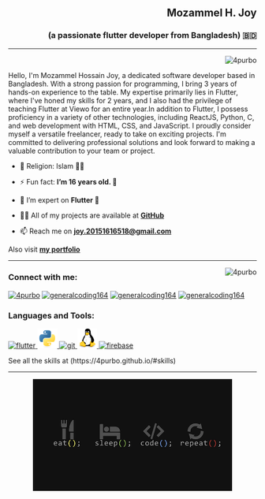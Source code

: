 <h2 align="right">Mozammel H. Joy</h2>
<h3 align="right">(a passionate flutter developer from Bangladesh) 🇧🇩</h3>

<hr/>

<p align="right"> <img src="https://komarev.com/ghpvc/?username=4purbo&label=Profile%20views&color=0e75b6&style=flat" alt="4purbo" /> </p>

Hello, I'm Mozammel Hossain Joy, a dedicated software developer based in Bangladesh. With a strong passion for programming, I bring 3 years of hands-on experience to the table. My expertise primarily lies in Flutter, where I've honed my skills for 2 years, and I also had the privilege of teaching Flutter at Viewo for an entire year.In addition to Flutter, I possess proficiency in a variety of other technologies, including ReactJS, Python, C, and web development with HTML, CSS, and JavaScript. I proudly consider myself a versatile freelancer, ready to take on exciting projects. I'm committed to delivering professional solutions and look forward to making a valuable contribution to your team or project.

- 🤲 Religion: Islam 🕌💙

- ⚡ Fun fact: **I’m 16 years old. 👀**

- 🔭 I’m expert on **Flutter 🩵**

- 👨‍💻 All of my projects are available at **[GitHub](https://github.com/4purbo?tab=repositories)**

- 📫 Reach me on **joy.20151616518@gmail.com**

Also visit **[my portfolio](https://4purbo.github.io)**
<hr/>

<p><img align="right" src="https://github-readme-streak-stats.herokuapp.com/?user=4purbo&theme=radical" alt="4purbo" /></p>


<h3 align="left">Connect with me:</h3>
<p align="left">
<!--  social medias  -->
<a href="https://dev.to/4purbo" target="blank"><img align="center" src="https://raw.githubusercontent.com/rahuldkjain/github-profile-readme-generator/master/src/images/icons/Social/devto.svg" alt="4purbo" height="30" width="40" /></a>
<a href="https://fb.com/generalcoding164" target="blank"><img align="center" src="https://raw.githubusercontent.com/rahuldkjain/github-profile-readme-generator/master/src/images/icons/Social/facebook.svg" alt="generalcoding164" height="30" width="40" /></a>
<a href="https://instagram.com/generalcoding164?igshid=ZDdkNTZiNTM=" target="blank"><img align="center" src="https://raw.githubusercontent.com/rahuldkjain/github-profile-readme-generator/master/src/images/icons/Social/instagram.svg" alt="generalcoding164" height="30" width="40" /></a>
<a href="https://www.youtube.com/channel/UC-kjowEjjeuk1BzfhcFKU9Q" target="blank"><img align="center" src="https://raw.githubusercontent.com/rahuldkjain/github-profile-readme-generator/master/src/images/icons/Social/youtube.svg" alt="generalcoding164" height="30" width="40" /></a>
</p>

<!-- Language & tools -->
<h3 align="left">Languages and Tools:</h3>
<p align="left"> 
<a href="https://flutter.dev" target="_blank" rel="noreferrer"> <img src="https://www.vectorlogo.zone/logos/flutterio/flutterio-icon.svg" alt="flutter" width="40" height="40"/> </a>
<a href="https://www.python.org" target="_blank" rel="noreferrer"> <img src="https://raw.githubusercontent.com/devicons/devicon/master/icons/python/python-original.svg" alt="python" width="40" height="40"/> </a>
<a href="https://git-scm.com/" target="_blank" rel="noreferrer"> <img src="https://www.vectorlogo.zone/logos/git-scm/git-scm-icon.svg" alt="git" width="40" height="40"/> </a>
<a href="https://www.linux.org/" target="_blank" rel="noreferrer"> <img src="https://raw.githubusercontent.com/devicons/devicon/master/icons/linux/linux-original.svg" alt="linux" width="40" height="40"/> </a>
<a href="https://firebase.google.com/" target="_blank" rel="noreferrer"> <img src="https://www.vectorlogo.zone/logos/firebase/firebase-icon.svg" alt="firebase" width="40" height="40"/> </a>
</p>
See all the skills at (https://4purbo.github.io/#skills)

<hr/>
<p align="center"><img src="https://github.com/4purbo/4purbo/blob/main/banner.jpg" width = 80%/></p>
